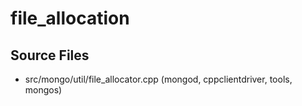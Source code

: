 # file\_allocation

## Source Files

- src/mongo/util/file\_allocator.cpp   (mongod, cppclientdriver, tools, mongos)

